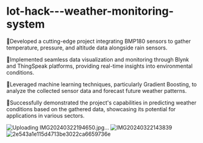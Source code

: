 # Iot-hack---weather-monitoring-system

🔹Developed a cutting-edge project integrating BMP180 sensors to gather temperature, pressure, and altitude data alongside rain sensors.

🔸Implemented seamless data visualization and monitoring through Blynk and ThingSpeak platforms, providing real-time insights into environmental conditions.

🔹Leveraged machine learning techniques, particularly Gradient Boosting, to analyze the collected sensor data and forecast future weather patterns.

🔸Successfully demonstrated the project's capabilities in predicting weather conditions based on the gathered data, showcasing its potential for applications in various sectors.

![Uploading IMG20240322194650.jpg…]()
![IMG20240322143839](https://github.com/Sankaram02/Iot-hack---weather-monitoring-system/assets/119692486/afd397fc-e6d5-4694-9427-9d7938b22741)
![2e543a1e115d4713be3022ca6659736e](https://github.com/Sankaram02/Iot-hack---weather-monitoring-system/assets/119692486/8f82bc10-fe45-44d4-9690-7452910c29ab)
